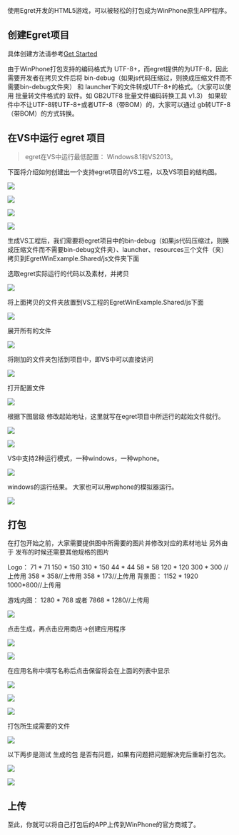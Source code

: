 使用Egret开发的HTML5游戏，可以被轻松的打包成为WinPhone原生APP程序。

## 创建Egret项目


具体创建方法请参考[Get Started](../../../Engine2D/getStarted/helloWorld/README.md)

由于WinPhone打包支持的编码格式为 UTF-8+，而egret提供的为UTF-8，因此需要开发者在拷贝文件后将 bin-debug（如果js代码压缩过，则换成压缩文件而不需要bin-debug文件夹） 和 launcher下的文件转成UTF-8+的格式。（大家可以使用 批量转文件格式的 软件。如 GB2UTF8 批量文件编码转换工具 v1.3） 如果软件中不让UTF-8转UTF-8+或者UTF-8（带BOM）的，大家可以通过 gb转UTF-8（带BOM）的方式转换。

## 在VS中运行 egret 项目


>egret在VS中运行最低配置： Windows8.1和VS2013。

下面将介绍如何创建出一个支持egret项目的VS工程，以及VS项目的结构图。

![](568a5ce05b0cb.png)

![](568a5ce0830b5.png)

![](568a5ce0a11b6.png)

![](568a5ce0bd793.png)

生成VS工程后，我们需要将egret项目中的bin-debug（如果js代码压缩过，则换成压缩文件而不需要bin-debug文件夹）、launcher、resources三个文件（夹）拷贝到EgretWinExample.Shared/js文件夹下面

选取egret实际运行的代码以及素材，并拷贝

![](568a5ce0d1a2b.png)

将上面拷贝的文件夹放置到VS工程的EgretWinExample.Shared/js下面

![](568a5ce0e2c9d.png)

展开所有的文件

![](568a5ce0f10f1.png)

将刚加的文件夹包括到项目中，即VS中可以直接访问

![](568a5ce10ea36.png)

打开配置文件

![](568a5cd2d99f7.png)

根据下图层级 修改起始地址，这里就写在egret项目中所运行的起始文件就行。

![](568a5cd3025b1.png)

![](568a5cd317280.png)

VS中支持2种运行模式，一种windows，一种wphone。

![](568a5cd335b3e.png)

windows的运行结果。 大家也可以用wphone的模拟器运行。

![](568a5cd344e70.png)

## 打包

在打包开始之前，大家需要提供图中所需要的图片并修改对应的素材地址  另外由于 发布的时候还需要其他规格的图片

Logo： 71 * 71            150 * 150            310 * 150            44 * 44            58 * 58            120 * 120 300 * 300 //上传用             358 * 358//上传用             358 * 173//上传用    背景图：             1152 * 1920 1000*800//上传用

游戏内图：     1280 * 768 或者 7868 * 1280//上传用

![](568a5cd369c53.png)

点击生成，再点击应用商店->创建应用程序

![](568a5cd37f08f.png)

![](568a5cd39a795.png)

在应用名称中填写名称后点击保留将会在上面的列表中显示

![](568a5cd403ef5.png)

![](568a5cd46914f.png)

![](568a5cd52ac6a.png)

打包所生成需要的文件

![](568a5cd54f36e.png)

以下两步是测试 生成的包 是否有问题，如果有问题把问题解决完后重新打包次。

![](568a5cd5b850c.png)

![](568a5cd5cdb3e.png)

## 上传

至此，你就可以将自己打包后的APP上传到WinPhone的官方商城了。
    




